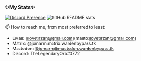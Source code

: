 ### ✨My Stats✨

<!--
**MacaylaMarvelous81/MacaylaMarvelous81** is a ✨ _special_ ✨ repository because its `README.md` (this file) appears on your GitHub profile.

Here are some ideas to get you started:

- 🔭 I’m currently working on ...
- 🌱 I’m currently learning ...
- 👯 I’m looking to collaborate on ...
- 🤔 I’m looking for help with ...
- 💬 Ask me about ...
- 📫 How to reach me: ...
- 😄 Pronouns: ...
- ⚡ Fun fact: ...
-->
[![Discord Presence](https://lanyard.cnrad.dev/api/265997608206598147)](https://discord.com/users/265997608206598147)
![GitHub README stats](https://github-readme-stats.vercel.app/api?username=MacaylaMarvelous81&count_private=true&show_icons=true&theme=radical)

📫 How to reach me, from most preferred to least:
- EMail: [ilovetirzah@gmail.com](mailto:ilovetirzah@gmail.com]
- Matrix: @jomarm:matrix.wardenbypass.tk
- Mastodon: [@jomarm@mastodon.wardenbypass.tk](https://mastodon.wardenbypass.tk)
- Discord: TheLegendaryOrb#0772
